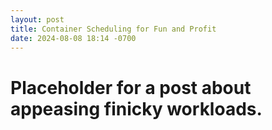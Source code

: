 ```yaml
---
layout: post
title: Container Scheduling for Fun and Profit
date: 2024-08-08 18:14 -0700
---
```

# Placeholder for a post about appeasing finicky workloads.
